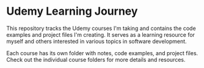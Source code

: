 # Udemy Learning Journey

This repository tracks the Udemy courses I'm taking and contains the code examples and project files I'm creating. It serves as a learning resource for myself and others interested in various topics in software development.

Each course has its own folder with notes, code examples, and project files. Check out the individual course folders for more details and resources.

